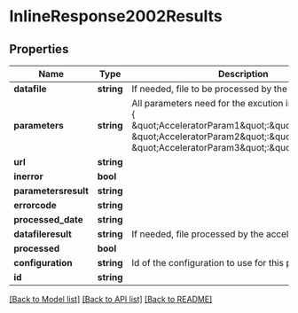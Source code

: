 # InlineResponse2002Results

## Properties
Name | Type | Description | Notes
------------ | ------------- | ------------- | -------------
**datafile** | **string** | If needed, file to be processed by the accelerator. | [optional] 
**parameters** | **string** | All parameters need for the excution in JSON format : {     \&quot;AcceleratorParam1\&quot;:\&quot;value1\&quot;,    \&quot;AcceleratorParam2\&quot;:\&quot;value2\&quot;,    \&quot;AcceleratorParam3\&quot;:\&quot;value3\&quot;} | [optional] 
**url** | **string** |  | [optional] 
**inerror** | **bool** |  | [optional] 
**parametersresult** | **string** |  | [optional] 
**errorcode** | **string** |  | [optional] 
**processed_date** | **string** |  | [optional] 
**datafileresult** | **string** | If needed, file  processed by the accelerator. | [optional] 
**processed** | **bool** |  | [optional] 
**configuration** | **string** | Id of the configuration to use for this process | [optional] 
**id** | **string** |  | [optional] 

[[Back to Model list]](../README.md#documentation-for-models) [[Back to API list]](../README.md#documentation-for-api-endpoints) [[Back to README]](../README.md)


